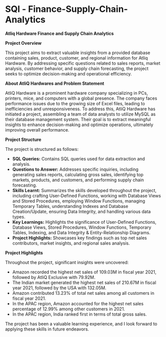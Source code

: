 # SQl - Finance-Supply-Chain-Analytics

**Atliq Hardware Finance and Supply Chain Analytics**

**Project Overview**

This project aims to extract valuable insights from a provided database containing sales, product, customer, and regional information for Atliq Hardware. By addressing specific questions related to sales reports, market analysis, customer behavior, and supply chain forecasting, the project seeks to optimize decision-making and operational efficiency.

**About AtliQ Hardwares and Problem Statement**

AtliQ Hardware is a prominent hardware company specializing in PCs, printers, mice, and computers with a global presence. The company faces performance issues due to the growing size of Excel files, leading to inefficiencies and unresponsiveness. To address this, AtliQ Hardware has initiated a project, assembling a team of data analysts to utilize MySQL as their database management system. Their goal is to extract meaningful insights to enhance decision-making and optimize operations, ultimately improving overall performance.

**Project Structure**

The project is structured as follows:

- **SQL Queries:** Contains SQL queries used for data extraction and analysis.
- **Questions to Answer:** Addresses specific inquiries, including generating sales reports, calculating gross sales, identifying top markets, products, and customers, and performing supply chain forecasting.
- **Skills Learnt:** Summarizes the skills developed throughout the project, including crafting User-Defined Functions, working with Database Views and Stored Procedures, employing Window Functions, managing Temporary Tables, understanding Indexes and Database Creation/Update, ensuring Data Integrity, and handling various data types.
- **Key Learnings:** Highlights the significance of User-Defined Functions, Database Views, Stored Procedures, Window Functions, Temporary Tables, Indexing, and Data Integrity & Entity-Relationship Diagrams.
- **Project Highlights:** Showcases key findings such as top net sales contributors, market insights, and regional sales analysis.

**Project Highlights**

Throughout the project, significant insights were uncovered:

- Amazon recorded the highest net sales of 109.03M in fiscal year 2021, followed by AtliQ Exclusive with 79.92M.
- The Indian market generated the highest net sales of 210.67M in fiscal year 2021, followed by the USA with 132.05M.
- Amazon contributed 13.23% of total net sales among all customers in fiscal year 2021.
- In the APAC region, Amazon accounted for the highest net sales percentage of 12.99% among other customers in 2021.
- In the APAC region, India ranked first in terms of total gross sales.

The project has been a valuable learning experience, and I look forward to applying these skills in future endeavors.

